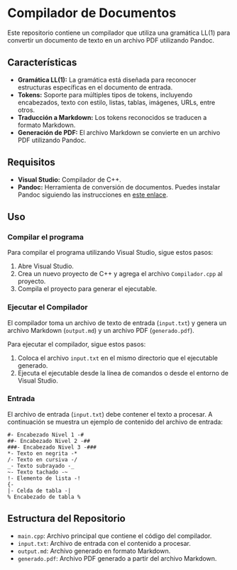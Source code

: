 # Compilador de Documentos

Este repositorio contiene un compilador que utiliza una gramática LL(1) para convertir un documento de texto en un archivo PDF utilizando Pandoc.

## Características

- **Gramática LL(1):** La gramática está diseñada para reconocer estructuras específicas en el documento de entrada.
- **Tokens:** Soporte para múltiples tipos de tokens, incluyendo encabezados, texto con estilo, listas, tablas, imágenes, URLs, entre otros.
- **Traducción a Markdown:** Los tokens reconocidos se traducen a formato Markdown.
- **Generación de PDF:** El archivo Markdown se convierte en un archivo PDF utilizando Pandoc.

## Requisitos

- **Visual Studio:** Compilador de C++.
- **Pandoc:** Herramienta de conversión de documentos. Puedes instalar Pandoc siguiendo las instrucciones en [este enlace](https://pandoc.org/installing.html).

## Uso

### Compilar el programa

Para compilar el programa utilizando Visual Studio, sigue estos pasos:

1. Abre Visual Studio.
2. Crea un nuevo proyecto de C++ y agrega el archivo `Compilador.cpp` al proyecto.
3. Compila el proyecto para generar el ejecutable.

### Ejecutar el Compilador

El compilador toma un archivo de texto de entrada (`input.txt`) y genera un archivo Markdown (`output.md`) y un archivo PDF (`generado.pdf`).

Para ejecutar el compilador, sigue estos pasos:

1. Coloca el archivo `input.txt` en el mismo directorio que el ejecutable generado.
2. Ejecuta el ejecutable desde la línea de comandos o desde el entorno de Visual Studio.

### Entrada

El archivo de entrada (`input.txt`) debe contener el texto a procesar. A continuación se muestra un ejemplo de contenido del archivo de entrada:

```
#- Encabezado Nivel 1 -#
##- Encabezado Nivel 2 -##
###- Encabezado Nivel 3 -###
*- Texto en negrita -*
/- Texto en cursiva -/
_- Texto subrayado -_
~- Texto tachado -~
!- Elemento de lista -!
{-
|- Celda de tabla -|
% Encabezado de tabla %
```

## Estructura del Repositorio

- `main.cpp`: Archivo principal que contiene el código del compilador.
- `input.txt`: Archivo de entrada con el contenido a procesar.
- `output.md`: Archivo generado en formato Markdown.
- `generado.pdf`: Archivo PDF generado a partir del archivo Markdown.
